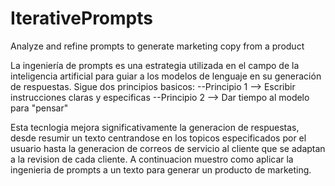 # IterativePrompts
Analyze and refine prompts to generate marketing copy from a product


La ingeniería de prompts es una estrategia utilizada en el campo de la inteligencia artificial para guiar a los modelos de lenguaje en su generación de respuestas. 
Sigue dos principios basicos:
	--Principio 1 --> Escribir instrucciones claras y especificas
	--Principio 2 --> Dar tiempo al modelo para "pensar"


Esta tecnlogia mejora significativamente la generacion de respuestas, desde resumir un texto centrandose en los topicos especificados por el usuario hasta la generacion de correos de servicio al cliente que se adaptan a la revision de cada cliente.
A continuacion muestro como aplicar la ingenieria de prompts a un texto para generar un producto de marketing.
